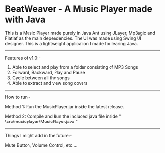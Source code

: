 # BeatWeaver - A Music Player made with Java
This is a Music Player made purely in Java Ant using JLayer, Mp3agic and Flatlaf as the main dependencies. The UI was made using Swing UI designer. This is a lightweight application I made for learing Java.

---------------------------------------------------------------

Features of v1.0:-
1. Able to select and play from a folder consisting of MP3 Songs
2. Forward, Backward, Play and Pause
3. Cycle between all the songs
4. Able to extract and view song covers
   
---------------------------------------------------------------

How to run:-

Method 1: Run the MusicPlayer.jar inside the latest release.

Method 2: Compile and Run the included java file inside " \src\musicplayer\MusicPlayer.java "

---------------------------------------------------------------

Things I might add in the future:-

Mute Button, Volume Control, etc....
